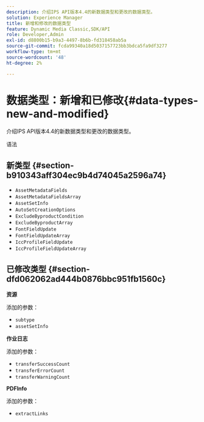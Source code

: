 ```yaml
---
description: 介绍IPS API版本4.4的新数据类型和更改的数据类型。
solution: Experience Manager
title: 新增和修改的数据类型
feature: Dynamic Media Classic,SDK/API
role: Developer,Admin
exl-id: d8800b15-b9a3-4497-8b6b-fd318458ab5a
source-git-commit: fcda99340a18d5037157723bb3bdca5fa9df3277
workflow-type: tm+mt
source-wordcount: '48'
ht-degree: 2%

---
```


# 数据类型：新增和已修改{#data-types-new-and-modified}

介绍IPS API版本4.4的新数据类型和更改的数据类型。

语法

## 新类型 {#section-b910343aff304ec9b4d74045a2596a74}

* `AssetMetadataFields`
* `AssetMetadataFieldsArray`
* `AssetSetInfo`
* `AutoSetCreationOptions`
* `ExcludeByproductCondition`
* `ExcludeByproductArray`
* `FontFieldUpdate`
* `FontFieldUpdateArray`
* `IccProfileFieldUpdate`
* `IccProfileFieldUpdateArray`

## 已修改类型 {#section-dfd062062ad444b0876bbc951fb1560c}

**资源**

添加的参数：

* `subtype`
* `assetSetInfo`

**作业日志**

添加的参数：

* `transferSuccessCount`
* `transferErrorCount`
* `transferWarningCount`

**PDFInfo**

添加的参数：

* `extractLinks`
